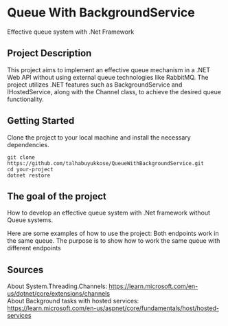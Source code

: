 # Queue With BackgroundService

Effective queue system with .Net Framework

## Project Description
This project aims to implement an effective queue mechanism in a .NET Web API without using external queue technologies like RabbitMQ.
The project utilizes .NET features such as BackgroundService and IHostedService, along with the Channel class, to achieve the desired queue functionality.

## Getting Started
Clone the project to your local machine and install the necessary dependencies.

```
git clone https://github.com/talhabuyukkose/QueueWithBackgroundService.git
cd your-project
dotnet restore
```

## The goal of the project
How to develop an effective queue system with .Net framework without Queue systems.

Here are some examples of how to use the project:
Both endpoints work in the same queue. The purpose is to show how to work the same queue with different endpoints


## Sources
About System.Threading.Channels:  https://learn.microsoft.com/en-us/dotnet/core/extensions/channels <br>
About Background tasks with hosted services: https://learn.microsoft.com/en-us/aspnet/core/fundamentals/host/hosted-services
